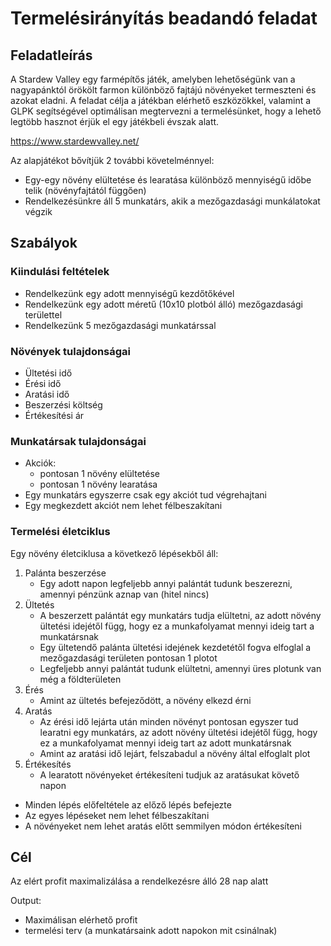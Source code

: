 # Termelésirányítás beadandó feladat

## Feladatleírás

A Stardew Valley egy farmépítős játék, amelyben lehetőségünk van a nagyapánktól örökölt farmon különböző fajtájú növényeket termeszteni és azokat eladni. A feladat célja a játékban elérhető eszközökkel, valamint a GLPK segítségével optimálisan megtervezni a termelésünket, hogy a lehető legtöbb hasznot érjük el egy játékbeli évszak alatt.

<https://www.stardewvalley.net/>

Az alapjátékot bővítjük 2 további követelménnyel:

- Egy-egy növény elültetése és learatása különböző mennyiségű időbe telik (növényfajtától függően)
- Rendelkezésünkre áll 5 munkatárs, akik a mezőgazdasági munkálatokat végzik

## Szabályok

### Kiindulási feltételek

- Rendelkezünk egy adott mennyiségű kezdőtőkével
- Rendelkezünk egy adott méretű (10x10 plotból álló) mezőgazdasági területtel
- Rendelkezünk 5 mezőgazdasági munkatárssal

### Növények tulajdonságai

- Ültetési idő
- Érési idő
- Aratási idő
- Beszerzési költség
- Értékesítési ár

### Munkatársak tulajdonságai

- Akciók:
  - pontosan 1 növény elültetése
  - pontosan 1 növény learatása
- Egy munkatárs egyszerre csak egy akciót tud végrehajtani
- Egy megkezdett akciót nem lehet félbeszakítani

### Termelési életciklus

Egy növény életciklusa a következő lépésekből áll:

1. Palánta beszerzése
    - Egy adott napon legfeljebb annyi palántát tudunk beszerezni, amennyi pénzünk aznap van (hitel nincs)
2. Ültetés
    - A beszerzett palántát egy munkatárs tudja elültetni, az adott növény ültetési idejétől függ, hogy ez a munkafolyamat mennyi ideig tart a munkatársnak
    - Egy ültetendő palánta ültetési idejének kezdetétől fogva elfoglal a mezőgazdasági területen pontosan 1 plotot
    - Legfeljebb annyi palántát tudunk elültetni, amennyi üres plotunk van még a földterületen
3. Érés
    - Amint az ültetés befejeződött, a növény elkezd érni
4. Aratás
    - Az érési idő lejárta után minden növényt pontosan egyszer tud learatni egy munkatárs, az adott növény ültetési idejétől függ, hogy ez a munkafolyamat mennyi ideig tart az adott munkatársnak
    - Amint az aratási idő lejárt, felszabadul a növény által elfoglalt plot
5. Értékesítés
    - A learatott növényeket értékesíteni tudjuk az aratásukat követő napon

- Minden lépés előfeltétele az előző lépés befejezte
- Az egyes lépéseket nem lehet félbeszakítani
- A növényeket nem lehet aratás előtt semmilyen módon értékesíteni

## Cél

Az elért profit maximalizálása a rendelkezésre álló 28 nap alatt

Output:

- Maximálisan elérhető profit
- termelési terv (a munkatársaink adott napokon mit csinálnak)
